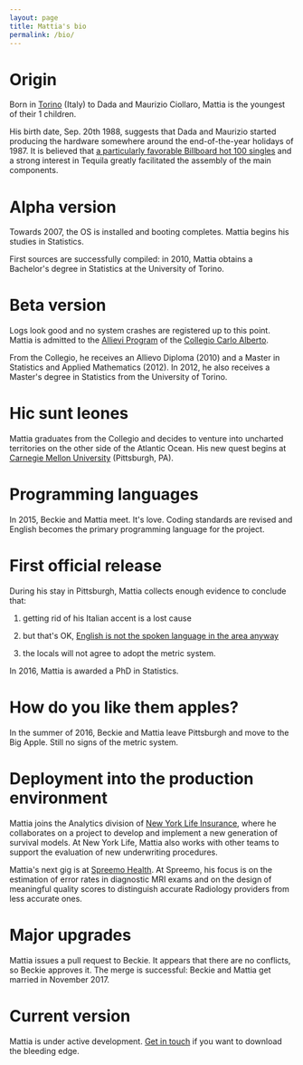 ```yaml
---
layout: page
title: Mattia's bio
permalink: /bio/
---
```


# Origin
Born in [Torino](https://www.google.com/maps/place/Turin,+Metropolitan+City+of+Turin,+Italy/@45.0702388,7.6000488,12z/data=!3m1!4b1!4m5!3m4!1s0x47886d126418be25:0x8903f803d69c77bf!8m2!3d45.070312!4d7.6868565) (Italy) to Dada and Maurizio Ciollaro, Mattia is the youngest of their 1 children.

His birth date, Sep. 20th 1988, suggests that Dada and Maurizio started producing the hardware somewhere around the end-of-the-year holidays of 1987.
It is believed that [a particularly favorable Billboard hot 100 singles](https://en.wikipedia.org/wiki/Billboard_Year-End_Hot_100_singles_of_1987) and a strong interest in Tequila greatly facilitated the assembly of the main components.

# Alpha version
Towards 2007, the OS is installed and booting completes. Mattia begins his studies in Statistics.

First sources are successfully compiled: in 2010, Mattia obtains a Bachelor's degree in Statistics at the University of Torino.

# Beta version
Logs look good and no system crashes are registered up to this point.
Mattia is admitted to the [Allievi Program](http://www.carloalberto.org/education/allievi/) of the [Collegio Carlo Alberto](http://www.carloalberto.org).

From the Collegio, he receives an Allievo Diploma (2010) and a Master in Statistics and Applied Mathematics (2012).
In 2012, he also receives a Master's degree in Statistics from the University of Torino.

# Hic sunt leones
Mattia graduates from the Collegio and decides to venture into uncharted territories on the other side of the Atlantic Ocean.
His new quest begins at [Carnegie Mellon University](https://www.cmu.edu) (Pittsburgh, PA).

# Programming languages
In 2015, Beckie and Mattia meet.
It's love.
Coding standards are revised and English becomes the primary programming language for the project.

# First official release
During his stay in Pittsburgh, Mattia collects enough evidence to conclude that:

1. getting rid of his Italian accent is a lost cause

2. but that's OK, [English is not the spoken language in the area anyway](http://pittsburghspeech.pitt.edu/PittsburghSpeech_PgheseOverview.html)

3. the locals will not agree to adopt the metric system.

In 2016, Mattia is awarded a PhD in Statistics.

# How do you like them apples?
In the summer of 2016, Beckie and Mattia leave Pittsburgh and move to the Big Apple.
Still no signs of the metric system.

# Deployment into the production environment
Mattia joins the Analytics division of [New York Life Insurance](https://www.newyorklife.com), where he collaborates on a project to develop and implement a new generation of survival models.
At New York Life, Mattia also works with other teams to support the evaluation of new underwriting procedures.

Mattia's next gig is at [Spreemo Health](https://www.spreemohealth.com).
At Spreemo, his focus is on the estimation of error rates in diagnostic MRI exams and on the design of meaningful quality scores to distinguish accurate Radiology providers from less accurate ones.

# Major upgrades
Mattia issues a pull request to Beckie.
It appears that there are no conflicts, so Beckie approves it.
The merge is successful: Beckie and Mattia get married in November 2017.

# Current version
Mattia is under active development. [Get in touch](/contacts/) if you want to download the bleeding edge.
